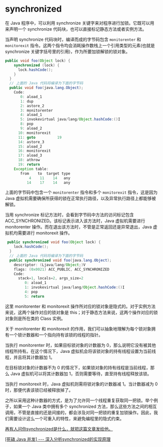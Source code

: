 # synchronized

在 Java 程序中，可以利用 synchronize 关键字来对程序进行加锁。它既可以用来声明一个 synchronize 代码块，也可以直接标记静态方法或者实例方法。

当声明 synchronize 代码块时，编译而成的字节码包含 `monitorenter` 和 `monitorexit` 指令。这两个指令均会消耗操作数栈上一个引用类型的元素(也就是 synchronize 关键字括号里的引用)，作为所要加锁解锁的锁对象。

```Java
public void foo(Object lock) {
    synchronized (lock) {
      lock.hashCode();
    }
  }
  // 上面的 Java 代码将编译为下面的字节码
  public void foo(java.lang.Object);
    Code:
       0: aload_1
       1: dup
       2: astore_2
       3: monitorenter
       4: aload_1
       5: invokevirtual java/lang/Object.hashCode:()I
       8: pop
       9: aload_2
      10: monitorexit
      11: goto          19
      14: astore_3
      15: aload_2
      16: monitorexit
      17: aload_3
      18: athrow
      19: return
    Exception table:
       from    to  target type
           4    11    14   any
          14    17    14   any
```

上面的字节码中包含一个 `monitorenter` 指令和多个 `monitorexit` 指令，这是因为 Java 虚拟机需要确保所获得的锁在正常执行路径，以及异常执行路径上都能够被解锁。

当用 synchronize 标记方法时，会看到字节码中方法的访问标记包含 ACC_SYNCHRONIZED。该标记表示进入该方法时，Java 虚拟机需要进行 monitorenter 操作。而在退出该方法时，不管是正常返回还是异常退出，Java 虚拟机均需要进行 monitorexit 操作。

```java
 public synchronized void foo(Object lock) {
    lock.hashCode();
  }
  // 上面的 Java 代码将编译为下面的字节码
  public synchronized void foo(java.lang.Object);
    descriptor: (Ljava/lang/Object;)V
    flags: (0x0021) ACC_PUBLIC, ACC_SYNCHRONIZED
    Code:
      stack=1, locals=2, args_size=2
         0: aload_1
         1: invokevirtual java/lang/Object.hashCode:()I
         4: pop
         5: return
```

这里 monitorenter 和 monitorexit 操作所对应的锁对象是隐式的。对于实例方法来说，这两个操作对应的锁对象是 this；对于静态方法来说，这两个操作对应的锁对象则是所在类的 Class 实例。

关于 monitorenter 和 monitorexit 的作用，我们可以抽象地理解为每个锁对象拥有一个锁计数器和一个指向持有该锁的线程的指针。

当执行 monitorenter 时，如果目标锁对象的计数器为 0，那么说明它没有被其他线程所持有。在这个情况下，Java 虚拟机会将该锁对象的持有线程设置为当前线程，并且将其计数器加 1。

在目标锁对象的计数器不为 0 的情况下，如果锁对象的持有线程是当前线程，那么 Java 虚拟机可以将其计数器加 1，否则需要等待，直至持有线程释放该锁。

当执行 monitorexit 时，Java 虚拟机则需将锁对象的计数器减 1。当计数器减为 0 时，那便代表该锁已经被释放掉了。

之所以采用这种计数器的方式，是为了允许同一个线程重复获取同一把锁。举个例子，如果一个 Java 类中拥有多个 synchronized 方法，那么这些方法之间的相互调用，不管是直接的还是间接的，都会涉及对同一把锁的重复加锁操作。因此，我们需要设计这么一个可重入的特性，来避免编程里的隐式约束。



[再有人问你synchronized是什么，就把这篇文章发给他。](https://juejin.cn/post/6844903653824790542)

[[死磕 Java 并发] --- 深入分析synchronized的实现原理](https://www.cmsblogs.com/article/1391297775492272128)